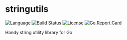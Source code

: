 # stringutils

[![Language](https://img.shields.io/badge/language-Go-blue.svg)](https://golang.org/) [![Build Status](https://travis-ci.org/pmalek/stringutils.svg?branch=master)](https://travis-ci.org/pmalek/stringutils) [![License](https://img.shields.io/badge/license-MIT-blue.svg)](https://opensource.org/licenses/MIT) [![Go Report Card](https://goreportcard.com/badge/github.com/pmalek/stringutils)](https://goreportcard.com/report/github.com/pmalek/stringutils)

Handy string utility library for Go
